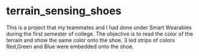 # terrain_sensing_shoes
This is a project that my teammates and I had done under Smart Wearables during the first semester of college.
The objective is to read the color of the terrain and show the same color onto the shoe. 3 led strips of colors Red,Green and Blue were embedded onto the shoe. 
